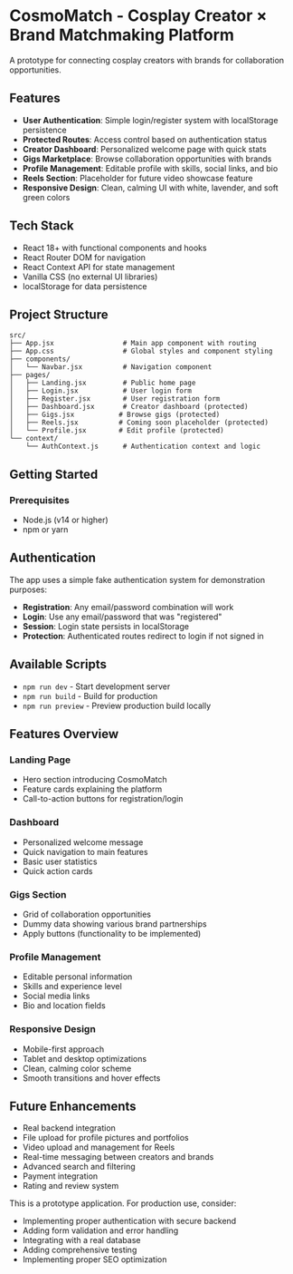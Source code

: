 
# CosmoMatch - Cosplay Creator × Brand Matchmaking Platform

A prototype for connecting cosplay creators with brands for collaboration opportunities.

## Features

- **User Authentication**: Simple login/register system with localStorage persistence
- **Protected Routes**: Access control based on authentication status  
- **Creator Dashboard**: Personalized welcome page with quick stats
- **Gigs Marketplace**: Browse collaboration opportunities with brands
- **Profile Management**: Editable profile with skills, social links, and bio
- **Reels Section**: Placeholder for future video showcase feature
- **Responsive Design**: Clean, calming UI with white, lavender, and soft green colors

## Tech Stack

- React 18+ with functional components and hooks
- React Router DOM for navigation
- React Context API for state management
- Vanilla CSS (no external UI libraries)
- localStorage for data persistence

## Project Structure

```
src/
├── App.jsx                 # Main app component with routing
├── App.css                 # Global styles and component styling
├── components/
│   └── Navbar.jsx          # Navigation component
├── pages/
│   ├── Landing.jsx         # Public home page
│   ├── Login.jsx           # User login form
│   ├── Register.jsx        # User registration form
│   ├── Dashboard.jsx       # Creator dashboard (protected)
│   ├── Gigs.jsx           # Browse gigs (protected)
│   ├── Reels.jsx          # Coming soon placeholder (protected)
│   └── Profile.jsx        # Edit profile (protected)
└── context/
    └── AuthContext.js      # Authentication context and logic
```

## Getting Started

### Prerequisites
- Node.js (v14 or higher)
- npm or yarn


## Authentication

The app uses a simple fake authentication system for demonstration purposes:

- **Registration**: Any email/password combination will work
- **Login**: Use any email/password that was "registered"
- **Session**: Login state persists in localStorage
- **Protection**: Authenticated routes redirect to login if not signed in

## Available Scripts

- `npm run dev` - Start development server
- `npm run build` - Build for production
- `npm run preview` - Preview production build locally

## Features Overview

### Landing Page
- Hero section introducing CosmoMatch
- Feature cards explaining the platform
- Call-to-action buttons for registration/login

### Dashboard
- Personalized welcome message
- Quick navigation to main features
- Basic user statistics
- Quick action cards

### Gigs Section
- Grid of collaboration opportunities
- Dummy data showing various brand partnerships
- Apply buttons (functionality to be implemented)

### Profile Management
- Editable personal information
- Skills and experience level
- Social media links
- Bio and location fields

### Responsive Design
- Mobile-first approach
- Tablet and desktop optimizations
- Clean, calming color scheme
- Smooth transitions and hover effects

## Future Enhancements

- Real backend integration
- File upload for profile pictures and portfolios
- Video upload and management for Reels
- Real-time messaging between creators and brands
- Advanced search and filtering
- Payment integration
- Rating and review system

This is a prototype application. For production use, consider:
- Implementing proper authentication with secure backend
- Adding form validation and error handling
- Integrating with a real database
- Adding comprehensive testing
- Implementing proper SEO optimization

